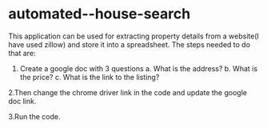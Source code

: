 # automated--house-search
This application can be used for extracting property details from a website(I have used zillow) and store it into a spreadsheet. The steps needed to do that are:
1. Create a google doc with 3 questions
a. What is the address?
b. What is the price?
c. What is the link to the listing?

2.Then change the chrome driver link in the code and update the google doc link.

3.Run the code.
